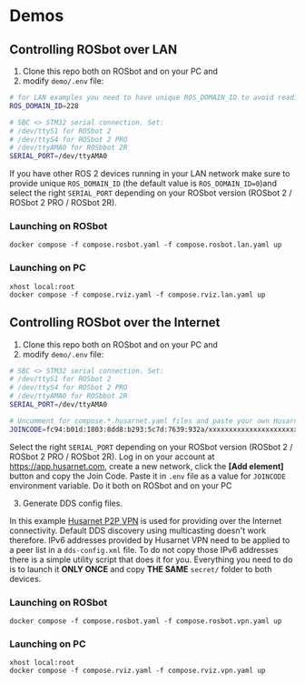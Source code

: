 # Demos



## Controlling ROSbot over LAN

1. Clone this repo both on ROSbot and on your PC and 
2. modify `demo/.env` file:

  ```bash
  # for LAN examples you need to have unique ROS_DOMAIN_ID to avoid reading messages from other robots in the network
  ROS_DOMAIN_ID=228

  # SBC <> STM32 serial connection. Set:
  # /dev/ttyS1 for ROSbot 2
  # /dev/ttyS4 for ROSbot 2 PRO
  # /dev/ttyAMA0 for ROSbbot 2R
  SERIAL_PORT=/dev/ttyAMA0
  ```

  If you have other ROS 2 devices running in your LAN network make sure to provide unique `ROS_DOMAIN_ID` (the default value is `ROS_DOMAIN_ID=0`)and select the right `SERIAL_PORT` depending on your ROSbot version (ROSbot 2 / ROSbot 2 PRO / ROSbot 2R).

### Launching on ROSbot

```
docker compose -f compose.rosbot.yaml -f compose.rosbot.lan.yaml up
```

### Launching on PC

```
xhost local:root
docker compose -f compose.rviz.yaml -f compose.rviz.lan.yaml up
```

## Controlling ROSbot over the Internet

1. Clone this repo both on ROSbot and on your PC and 
2. modify `demo/.env` file:

  ```bash
  # SBC <> STM32 serial connection. Set:
  # /dev/ttyS1 for ROSbot 2
  # /dev/ttyS4 for ROSbot 2 PRO
  # /dev/ttyAMA0 for ROSbbot 2R
  SERIAL_PORT=/dev/ttyAMA0

  # Uncomment for compose.*.husarnet.yaml files and paste your own Husarnet Join Code from app.husarnet.com here:
  JOINCODE=fc94:b01d:1803:8dd8:b293:5c7d:7639:932a/xxxxxxxxxxxxxxxxxxxxxx
  ```

  Select the right `SERIAL_PORT` depending on your ROSbot version (ROSbot 2 / ROSbot 2 PRO / ROSbot 2R). Log in on your account at https://app.husarnet.com, create a new network, click the **[Add element]** button and copy the Join Code. Paste it in `.env` file as a value for `JOINCODE` environment variable. Do it both on ROSbot and on your PC

3. Generate DDS config files.

  In this example [Husarnet P2P VPN](https://husarnet.com/) is used for providing over the Internet connectivity. Default DDS discovery using multicasting doesn't work therefore. IPv6 addresses provided by Husarnet VPN need to be applied to a peer list in a `dds-config.xml` file. To do not copy those IPv6 addresses there is a simple utility script that does it for you. Everything you need to do is to launch it **ONLY ONCE** and copy **THE SAME** `secret/` folder to both devices.

### Launching on ROSbot

```
docker compose -f compose.rosbot.yaml -f compose.rosbot.vpn.yaml up
```

### Launching on PC

```
xhost local:root
docker compose -f compose.rviz.yaml -f compose.rviz.vpn.yaml up
```

